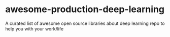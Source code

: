 # awesome-production-deep-learning
A curated list of awesome open source libraries about deep learning repo to help you with your work/life
